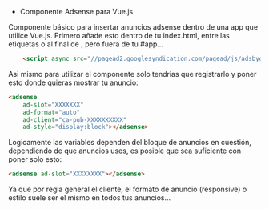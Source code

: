 * Componente Adsense para Vue.js

Componente básico para insertar anuncios adsense dentro de una app
que utilice Vue.js. Primero añade esto dentro de tu index.html, entre las etiquetas __<head>__ o al final de __<body>__, pero fuera de tu #app...

```html
    <script async src="//pagead2.googlesyndication.com/pagead/js/adsbygoogle.js"></script>
```

Asi mismo para utilizar el componente solo tendrias que registrarlo y poner esto donde quieras mostrar tu anuncio:

```html
<adsense 
    ad-slot="XXXXXXX" 
    ad-format="auto"
    ad-client="ca-pub-XXXXXXXXXX"
    ad-style="display:block"></adsense>
```

Logicamente las variables dependen del bloque de anuncios en cuestión, dependiendo de que anuncios uses, es posible que sea suficiente con poner solo esto:

```html
<adsense ad-slot="XXXXXXXX"></adsense>
```

Ya que por regla general el cliente, el formato de anuncio (responsive) o estilo suele ser el mismo en todos tus anuncios...